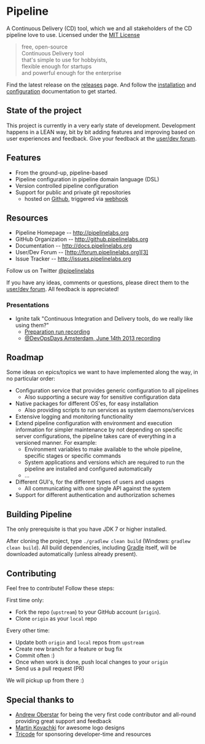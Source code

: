 Pipeline
========

A Continuous Delivery (CD) tool, which we and all stakeholders of the CD pipeline love to use. Licensed under the [MIT License][0]

> free, open-source  
> Continuous Delivery tool  
> that's simple to use for hobbyists,  
> flexible enough for startups  
> and powerful enough for the enterprise

Find the latest release on the [releases][6] page. And follow the [installation][8] and [configuration][9] documentation to get started.

State of the project
--------------------
This project is currently in a very early state of development. Development happens in a LEAN way, bit by bit adding features and improving based on user experiences and feedback. Give your feedback at the [user/dev forum][3].

Features
--------
- From the ground-up, pipeline-based
- Pipeline configuration in pipeline domain language (DSL)
- Version controlled pipeline configuration
- Support for public and private git repositories
    - hosted on [Github](http://github.com), triggered via [webhook][7]

Resources
---------
- Pipeline Homepage -- http://pipelinelabs.org
- GitHub Organization -- http://github.pipelinelabs.org
- Documentation -- http://docs.pipelinelabs.org
- User/Dev Forum -- [http://forum.pipelinelabs.org][3]
- Issue Tracker -- http://issues.pipelinelabs.org

Follow us on Twitter [@pipelinelabs](https://twitter.com/pipelinelabs)

If you have any ideas, comments or questions, please direct them to the [user/dev forum][3].
All feedback is appreciated!

### Presentations
- Ignite talk "Continuous Integration and Delivery tools, do we really like using them?"
    - [Preparation run recording][4]
    - [@DevOpsDays Amsterdam, June 14th 2013 recording][5]

Roadmap
-------
Some ideas on epics/topics we want to have implemented along the way, in no particular order:

- Configuration service that provides generic configuration to all pipelines
    - Also supporting a secure way for sensitive configuration data
- Native packages for different OS'es, for easy installation
    - Also providing scripts to run services as system daemons/services
- Extensive logging and monitoring functionality
- Extend pipeline configuration with environment and execution information for simpler maintenance by not depending on specific server configurations, the pipeline takes care of everything in a versioned manner. For example:
    - Environment variables to make available to the whole pipeline, specific stages or specific commands
    - System applications and versions which are required to run the pipeline are installed and configured automatically
    - ...
- Different GUI's, for the different types of users and usages
    - All communicating with one single API against the system
- Support for different authentication and authorization schemes

Building Pipeline
--------------
The only prerequisite is that you have JDK 7 or higher installed.

After cloning the project, type `./gradlew clean build` (Windows: `gradlew clean build`). All build dependencies,
including [Gradle](http://www.gradle.org) itself, will be downloaded automatically (unless already present).

Contributing
------------
Feel free to contribute! Follow these steps:

First time only:

- Fork the repo (`upstream`) to your GitHub account (`origin`).
- Clone `origin` as your `local` repo

Every other time:

- Update both `origin` and `local` repos from `upstream`
- Create new branch for a feature or bug fix
- Commit often :)
- Once when work is done, push local changes to your `origin`
- Send us a pull request (PR)

We will pickup up from there :)

Special thanks to
-----------------
- [Andrew Oberstar](http://www.andrewoberstar.com) for being the very first code contributor and all-round providing great support and feedback
- [Martin Kovachki](http://www.linkedin.com/in/martinkov) for awesome logo designs
- [Tricode](http://www.tricode.nl) for sponsoring developer-time and resources


[0]: http://github.pipelinelabs.org/blob/master/LICENSE
[1]: http://docs.pipelinelabs.org/Vision:-Why-a-new-tool-for-Continuous-Delivery
[2]: http://docs.pipelinelabs.org/Technical-Design:-DSL-Design-Ideas
[3]: http://forum.pipelinelabs.org
[4]: http://www.youtube.com/watch?v=shF_v5shzjU
[5]: http://www.youtube.com/watch?v=-StobwMgRNE
[6]: https://github.com/pipelinelabs/pipeline/releases
[7]: https://help.github.com/articles/post-receive-hooks
[8]: https://github.com/pipelinelabs/pipeline/wiki/User-Guide%3A-Set-up-with-Central-Repository
[9]: https://github.com/pipelinelabs/pipeline/wiki/User-Guide%3A-Project-Pipeline-Configuration